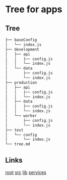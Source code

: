 # Tree for apps
## Tree
```bash
├── baseConfig
│   └── index.js
├── development
│   ├── api
│   │   ├── config.js
│   │   └── index.js
│   └── data
│       ├── config.js
│       └── index.js
├── production
│   ├── api
│   │   ├── config.js
│   │   └── index.js
│   ├── data
│   │   ├── config.js
│   │   └── index.js
│   └── worker
│       ├── config.js
│       └── index.js
├── test
│   └── config
│       └── index.js
└── tree.md

```

## Links
[root](../../tree.md)
[src](../tree.md)
[lib](../lib/tree.md)
[services](../services/tree.md)